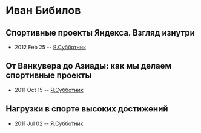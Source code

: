 # Иван Бибилов

## Спортивные проекты Яндекса. Взгляд изнутри
- 2012 Feb 25 -- [Я.Субботник](https://events.yandex.ru/lib/talks/158/)    
## От Ванкувера до Азиады: как мы делаем спортивные проекты
- 2011 Oct 15 -- [Я.Субботник](https://events.yandex.ru/lib/talks/204/)    
## Нагрузки в спорте высоких достижений
- 2011 Jul 02 -- [Я.Субботник](https://events.yandex.ru/lib/talks/222/)    
